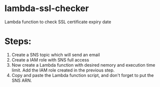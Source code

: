 # lambda-ssl-checker
Lambda function to check SSL certificate expiry date

# Steps:
1. Create a SNS topic which will send an email
2. Create a IAM role with SNS full access
3. Now create a Lambda function with desired nemory and execution time limit. Add the IAM role created in the previous step.
4. Copy and paste the Lambda function script, and don't forget to put the SNS ARN.
